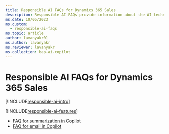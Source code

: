 ```yaml
---
title: Responsible AI FAQs for Dynamics 365 Sales
description: Responsible AI FAQs provide information about the AI technology used in Dynamics 365 Sales, along with key considerations and details about how the AI is used, how it was tested and evaluated, and any specific limitations.
ms.date: 10/05/2023
ms.custom: 
  - responsible-ai-faqs
ms.topic: article
author: lavanyakr01
ms.author: lavanyakr
ms.reviewer: lavanyakr
ms.collection: bap-ai-copilot
---
```


# Responsible AI FAQs for Dynamics 365 Sales

[!INCLUDE[responsible-ai-intro](../includes/responsible-ai-intro.md)]

[!INCLUDE[responsible-ai-features](../includes/responsible-ai-features.md)]

- [FAQ for summarization in Copilot](faqs-sales-copilot-for-summarization.md)
- [FAQ for email in Copilot](faqs-sales-copilot-for-email.md)

